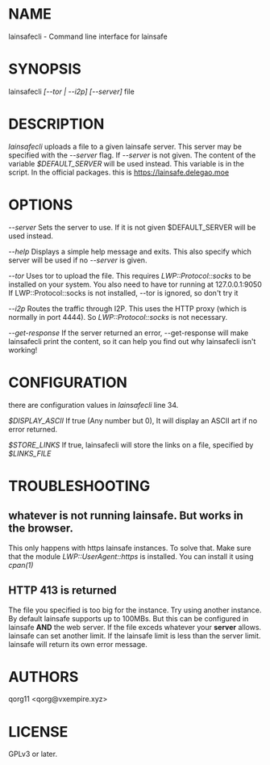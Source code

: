 NAME
====

lainsafecli - Command line interface for lainsafe

SYNOPSIS
========

lainsafecli *\[\--tor \| \--i2p\] \[\--server\]* file

DESCRIPTION
===========

*lainsafecli* uploads a file to a given lainsafe server. This server may
be specified with the *\--server* flag. If *\--server* is not given. The
content of the variable *\$DEFAULT_SERVER* will be used instead. This
variable is in the script. In the official packages. this is
https://lainsafe.delegao.moe

OPTIONS
=======

*\--server* Sets the server to use. If it is not given \$DEFAULT_SERVER
will be used instead.

*\--help* Displays a simple help message and exits. This also specify
which server will be used if no *\--server* is given.

*\--tor* Uses tor to upload the file. This requires
*LWP::Protocol::socks* to be installed on your system. You also need to
have tor running at 127.0.0.1:9050 If LWP::Protocol::socks is not
installed, \--tor is ignored, so don\'t try it

*\--i2p* Routes the traffic through I2P. This uses the HTTP proxy (which
is normally in port 4444). So *LWP::Protocol::socks* is not necessary.

*\--get-response* If the server returned an error, \--get-response will
make lainsafecli print the content, so it can help you find out why
lainsafecli isn\'t working!

CONFIGURATION
=============

there are configuration values in *lainsafecli* line 34.

*\$DISPLAY_ASCII* If true (Any number but 0), It will display an ASCII
art if no error returned.

*\$STORE_LINKS* If true, lainsafecli will store the links on a file,
specified by *\$LINKS_FILE*

TROUBLESHOOTING
===============

whatever is not running lainsafe. But works in the browser.
-----------------------------------------------------------

This only happens with https lainsafe instances. To solve that. Make
sure that the module *LWP::UserAgent::https* is installed. You can
install it using *cpan(1)*

HTTP 413 is returned
--------------------

The file you specified is too big for the instance. Try using another
instance. By default lainsafe supports up to 100MBs. But this can be
configured in lainsafe **AND** the web server. If the file exceds
whatever your **server** allows. lainsafe can set another limit. If the
lainsafe limit is less than the server limit. lainsafe will return its
own error message.

AUTHORS
=======

qorg11 \<qorg\@vxempire.xyz\>

LICENSE
=======

GPLv3 or later.
